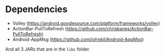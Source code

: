 Dependencies
=====================
* Volley (https://android.googlesource.com/platform/frameworks/volley)
* ActionBar-PullToRefresh (https://github.com/chrisbanes/ActionBar-PullToRefresh)
* Android-AppMsg (https://github.com/johnkil/Android-AppMsg)

And all 3 JARs that are in the `libs` folder.
